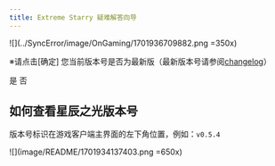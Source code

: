 ```yaml
---
title: Extreme Starry 疑难解答向导
---
```


![](../SyncError/image/OnGaming/1701936709882.png =350x)

※请点击[确定]
您当前版本号是否为最新版（最新版本号请参阅[changelog](https://es.ra2modol.com/ChangeLog/)）

<GuideButton to="/FAQ/LaunchingES/Dialog/FatalError/Yes">是</GuideButton>
<GuideButton to="/FAQ/LaunchingES/Dialog/FatalError/No">否</GuideButton>

## 如何查看星辰之光版本号

版本号标识在游戏客户端主界面的左下角位置，例如：`v0.5.4`

![](image/README/1701934137403.png =650x)
